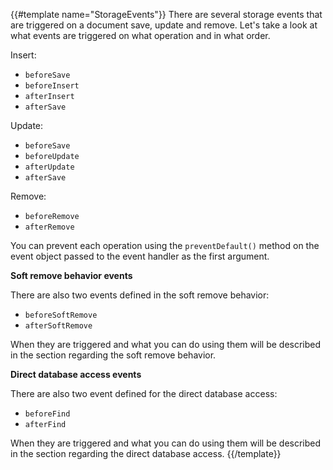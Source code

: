 {{#template name="StorageEvents"}}
There are several storage events that are triggered on a document save, update and remove. Let's take a look at what events are triggered on what operation and in what order.

Insert:

- `beforeSave`
- `beforeInsert`
- `afterInsert`
- `afterSave`

Update:

- `beforeSave`
- `beforeUpdate`
- `afterUpdate`
- `afterSave`

Remove:

- `beforeRemove`
- `afterRemove`

You can prevent each operation using the `preventDefault()` method on the event object passed to the event handler as the first argument.

**Soft remove behavior events**

There are also two events defined in the soft remove behavior:

- `beforeSoftRemove`
- `afterSoftRemove`

When they are triggered and what you can do using them will be described in the section regarding the soft remove behavior.

**Direct database access events**

There are also two event defined for the direct database access:

- `beforeFind`
- `afterFind`

When they are triggered and what you can do using them will be described in the section regarding the direct database access.
{{/template}}
